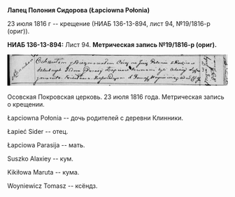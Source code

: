 **Лапец Полония Сидорова (Łapciowna Połonia)**

23 июля 1816 г -- крещение (НИАБ 136-13-894, лист 94, №19/1816-р
(ориг)).

**НИАБ 136-13-894:** Лист 94. **Метрическая запись №19/1816-р (ориг).**

![](./media/efe1689f9b53e79c82d4af157e34a67fc6d0d2c2.png)

Осовская Покровская церковь. 23 июля 1816 года. Метрическая запись о
крещении.

Łapciowna Połonia -- дочь родителей с деревни Клинники.

Łapieć Sider -- отец.

Łapciowa Parasija -- мать.

Suszko Alaxiey -- кум.

Kikiłowa Maruta -- кума.

Woyniewicz Tomasz -- ксёндз.

